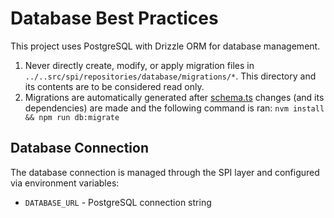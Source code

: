 # Database Best Practices

This project uses PostgreSQL with Drizzle ORM for database management.

1. Never directly create, modify, or apply migration files in `../..src/spi/repositories/database/migrations/*`. This directory and its contents are to be considered read only.
2. Migrations are automatically generated after [schema.ts](../src/spi/repositories/database/schema.ts) changes (and its dependencies) are made and the following command is ran: `nvm install && npm run db:migrate`

## Database Connection

The database connection is managed through the SPI layer and configured via environment variables:

- `DATABASE_URL` - PostgreSQL connection string
